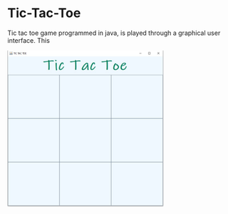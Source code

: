 # Tic-Tac-Toe

Tic tac toe game programmed in java, is played through a graphical user interface. This 
 
<a href="url"><img src="https://github.com/Sergimayol/Tic-Tac-Toe/blob/main/imagenReadme/imagen.jpeg" align="left" height="350" width="350" ></a>

